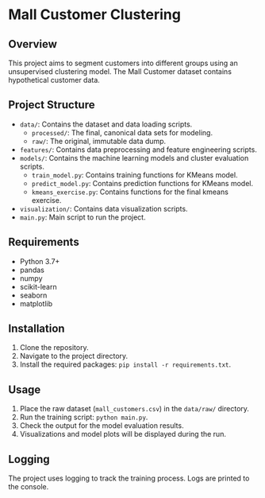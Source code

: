# Mall Customer Clustering

## Overview
This project aims to segment customers into different groups using an unsupervised clustering model. The Mall Customer dataset contains hypothetical customer data.

## Project Structure
- `data/`: Contains the dataset and data loading scripts.
  - `processed/`: The final, canonical data sets for modeling.
  - `raw/`: The original, immutable data dump.
- `features/`: Contains data preprocessing and feature engineering scripts.
- `models/`: Contains the machine learning models and cluster evaluation scripts.
  - `train_model.py`: Contains training functions for KMeans model.
  - `predict_model.py`: Contains prediction functions for KMeans model.
  - `kmeans_exercise.py`: Contains functions for the final kmeans exercise.
- `visualization/`: Contains data visualization scripts.
- `main.py`: Main script to run the project.

## Requirements
- Python 3.7+
- pandas
- numpy
- scikit-learn
- seaborn
- matplotlib

## Installation
1. Clone the repository.
2. Navigate to the project directory.
3. Install the required packages: `pip install -r requirements.txt`.

## Usage
1. Place the raw dataset (`mall_customers.csv`) in the `data/raw/` directory.
2. Run the training script: `python main.py`.
3. Check the output for the model evaluation results.
4. Visualizations and model plots will be displayed during the run.

## Logging
The project uses logging to track the training process. Logs are printed to the console.
